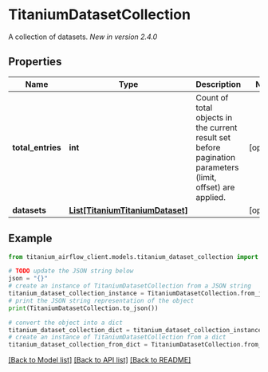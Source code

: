 # TitaniumDatasetCollection

A collection of datasets.  *New in version 2.4.0* 

## Properties

Name | Type | Description | Notes
------------ | ------------- | ------------- | -------------
**total_entries** | **int** | Count of total objects in the current result set before pagination parameters (limit, offset) are applied.  | [optional] 
**datasets** | [**List[TitaniumTitaniumDataset]**](TitaniumDataset.md) |  | [optional] 

## Example

```python
from titanium_airflow_client.models.titanium_dataset_collection import TitaniumDatasetCollection

# TODO update the JSON string below
json = "{}"
# create an instance of TitaniumDatasetCollection from a JSON string
titanium_dataset_collection_instance = TitaniumDatasetCollection.from_json(json)
# print the JSON string representation of the object
print(TitaniumDatasetCollection.to_json())

# convert the object into a dict
titanium_dataset_collection_dict = titanium_dataset_collection_instance.to_dict()
# create an instance of TitaniumDatasetCollection from a dict
titanium_dataset_collection_from_dict = TitaniumDatasetCollection.from_dict(titanium_dataset_collection_dict)
```
[[Back to Model list]](../README.md#documentation-for-models) [[Back to API list]](../README.md#documentation-for-api-endpoints) [[Back to README]](../README.md)


